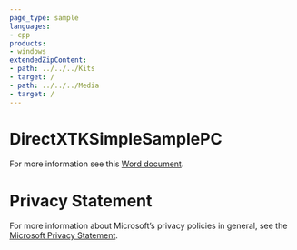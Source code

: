 ```yaml
---
page_type: sample
languages:
- cpp
products:
- windows
extendedZipContent:
- path: ../../../Kits
- target: /
- path: ../../../Media
- target: /
---
```

# DirectXTKSimpleSamplePC
For more information see this [Word document](Readme.docx).
# Privacy Statement
For more information about Microsoft’s privacy policies in general, see the [Microsoft Privacy Statement](https://privacy.microsoft.com/en-us/privacystatement/).
